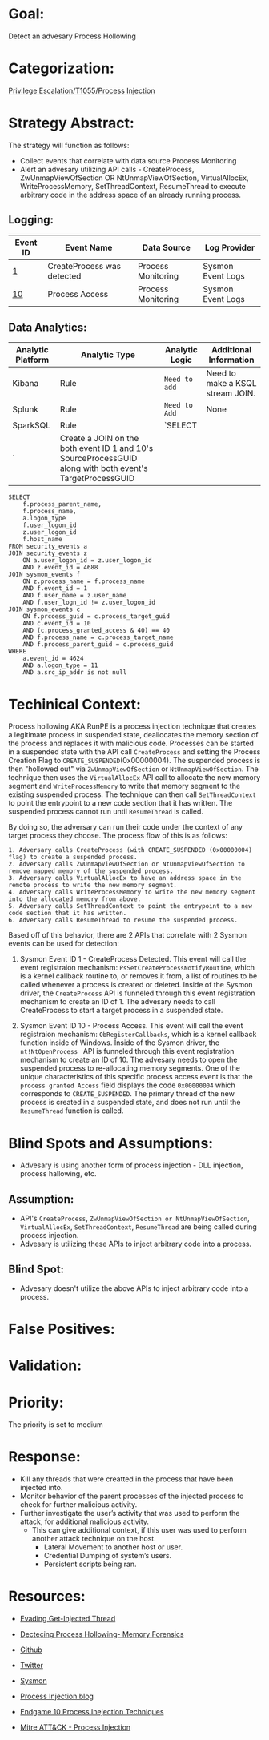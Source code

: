 # Goal:
Detect an advesary Process Hollowing


# Categorization:
[Privilege Escalation/T1055/Process Injection](https://attack.mitre.org/techniques/T1055/)

# Strategy Abstract:
The strategy will function as follows:
- Collect events that correlate with data source Process Monitoring
- Alert an advesary utilizing API calls - CreateProcess, ZwUnmapViewOfSection OR NtUnmapViewOfSection, VirtualAllocEx, WriteProcessMemory, SetThreadContext, ResumeThread 
 to execute arbitrary code in the address space of an already running process.


## Logging:
| Event ID | Event Name | Data Source | Log Provider |
|---------|---------|----------|----------|
| [1](https://github.com/hunters-forge/OSSEM/blob/master/data_dictionaries/windows/sysmon/event-1.md) | CreateProcess was detected  | Process Monitoring | Sysmon Event Logs |
| [10](https://github.com/Cyb3rWard0g/OSSEM/blob/master/data_dictionaries/windows/sysmon/event-10.md) | Process Access | Process Monitoring | Sysmon Event Logs |


## Data Analytics:
| Analytic Platform | Analytic Type  | Analytic Logic | Additional Information |
|--------|---------|---------|---------|
| Kibana | Rule | `Need to add` | Need to make a KSQL stream JOIN. 
| Splunk | Rule | ` Need to Add ` | None
| SparkSQL | Rule | `SELECT
`| Create a JOIN on the both event ID 1 and 10's SourceProcessGUID along with both event's TargetProcessGUID

```
SELECT
	f.process_parent_name,
	f.process_name,
	a.logon_type
	f.user_logon_id
	z.user_logon_id
	f.host_name
FROM security_events a
JOIN security_events z
	ON a.user_logon_id = z.user_logon_id
	AND z.event_id = 4688
JOIN sysmon_events f
	ON z.process_name = f.process_name
	AND f.event_id = 1
	AND f.user_name = z.user_name
	AND f.user_logn_id != z.user_logon_id
JOIN sysmon_events c
	ON f.prcoess_guid = c.process_target_guid
	AND c.event_id = 10
	AND (c.process_granted_access & 40) == 40
	AND f.process_name = c.process_target_name
	AND f.process_parent_guid = c.process_guid
WHERE
	a.event_id = 4624
	AND a.logon_type = 11
	AND a.src_ip_addr is not null
```

# Techinical Context:
Process hollowing AKA RunPE is a process injection technique that creates a legitimate process in suspended state, deallocates the memory section of the process and replaces it with malicious code. Processes can be started in a suspended state with the API call `CreateProcess` and setting the Process Creation Flag to `CREATE_SUSPENDED`(0x00000004). The suspended process is then "hollowed out" via `ZwUnmapViewOfSection` or `NtUnmapViewOfSection`. The technique then uses the `VirtualAllocEx` API call to allocate the new memory segment and `WriteProcessMemory` to write that memory segment to the existing suspended process. The technique can then call `SetThreadContext` to point the entrypoint to a new code section that it has written. The suspended process cannot run until `ResumeThread` is called. 

By doing so, the adversary can run their code under the context of any target process they choose. The process flow of this is as follows:

```
1. Adversary calls CreateProcess (with CREATE_SUSPENDED (0x00000004) flag) to create a suspended process.
2. Adversary calls ZwUnmapViewOfSection or NtUnmapViewOfSection to remove mapped memory of the suspended process.
3. Adversary calls VirtualAllocEx to have an address space in the remote process to write the new memory segment.
4. Adversary calls WriteProcessMemory to write the new memory segment into the allocated memory from above.
5. Adversary calls SetThreadContext to point the entrypoint to a new code section that it has written.
6. Adversary calls ResumeThread to resume the suspended process.
```
Based off of this behavior, there are 2 APIs that correlate with 2 Sysmon events can be used for detection:

1. Sysmon Event ID 1 - CreateProcess Detected. This event will call the event registraion mechanism: `PsSetCreateProcessNotifyRoutine`, which is a kernel callback routine to, or removes it from, a list of routines to be called whenever a process is created or deleted. Inside of the Sysmon driver, the `CreateProcess` API is funneled through this event registration mechanism to create an ID of 1. 
The advesary needs to call CreateProcess to start a target process in a suspended state.  

2. Sysmon Event ID 10 - Process Access. This event will call the event registraion mechanism: `ObRegisterCallbacks`, which is a kernel callback function inside of Windows. Inside of the Sysmon driver, the `nt!NtOpenProcess ` API is funneled through this event registration mechanism to create an ID of 10. 
The advesary needs to open the suspended process to re-allocating memory segments. One of the unique characteristics of this specific process access event is that the `process granted Access` field displays the code `0x00000004` which corresponds to `CREATE_SUSPENDED`. The primary thread of the new process is created in a suspended state, and does not run until the `ResumeThread` function is called.

# Blind Spots and Assumptions:
* Advesary is using another form of process injection - DLL injection, process hallowing, etc.

## Assumption: 
* API's `CreateProcess`, `ZwUnmapViewOfSection or NtUnmapViewOfSection`, `VirtualAllocEx`, `SetThreadContext`, `ResumeThread` are being called during process injection. 
* Advesary is utilizing these APIs to inject arbitrary code into a process. 

## Blind Spot:
* Advesary doesn't utilize the above APIs to inject arbitrary code into a process. 


# False Positives:

# Validation:

# Priority:
The priority is set to medium


# Response:
* Kill any threads that were creatted in the process that have been injected into.
* Monitor behavior of the  parent processes of the injected process to check for further malicious activity. 
* Further investigate the user’s activity that was used to perform the attack, for additional malicious activity. 
    * This can give additional context, if this user was used to perform another attack technique on the host. 
        * Lateral Movement to another host or user. 
        * Credential Dumping of system’s users. 
        * Persistent scripts being ran. 


# Resources:

* [Evading Get-Injected Thread](https://blog.xpnsec.com/undersanding-and-evading-get-injectedthread/)

* [Dectecing Process Hollowing- Memory Forensics](https://cysinfo.com/detecting-deceptive-hollowing-techniques/)

* [Github](https://github.com/djhohnstein/CSharpSetThreadContext)

* [Twitter](https://twitter.com/mattifestation/status/1113100995381297153)

* [Sysmon](https://github.com/Cyb3rWard0g/OSSEM/tree/master/data_dictionaries/windows/sysmon)

* [Process Injection blog](https://medium.com/@jsecurity101/injecting-into-the-hunt-185af9d56636)

* [Endgame 10 Process Inejection Techniques](https://www.endgame.com/blog/technical-blog/ten-process-injection-techniques-technical-survey-common-and-trending-process)

* [Mitre ATT&CK - Process Injection](https://attack.mitre.org/techniques/T1055/)
